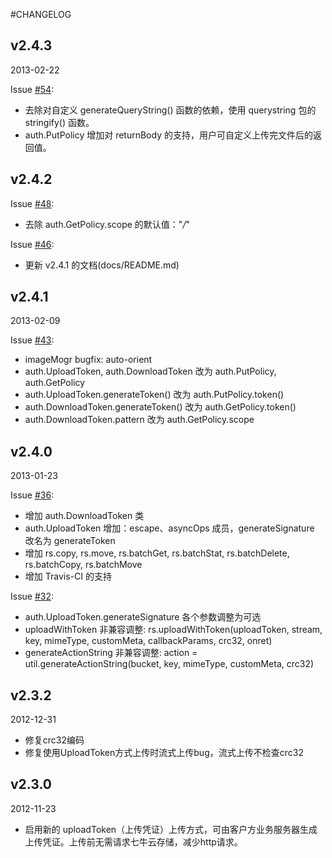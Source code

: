 #CHANGELOG

## v2.4.3

2013-02-22

Issue [#54](https://github.com/qiniu/nodejs-sdk/pull/54):

- 去除对自定义 generateQueryString() 函数的依赖，使用 querystring 包的 stringify() 函数。
- auth.PutPolicy 增加对 returnBody 的支持，用户可自定义上传完文件后的返回值。

## v2.4.2

Issue [#48](https://github.com/qiniu/nodejs-sdk/pull/48):

- 去除 auth.GetPolicy.scope 的默认值："*/*"

Issue [#46](https://github.com/qiniu/nodejs-sdk/pull/46):

- 更新 v2.4.1 的文档(docs/README.md)


## v2.4.1

2013-02-09

Issue [#43](https://github.com/qiniu/nodejs-sdk/pull/43):

- imageMogr bugfix: auto-orient
- auth.UploadToken, auth.DownloadToken 改为 auth.PutPolicy, auth.GetPolicy
- auth.UploadToken.generateToken() 改为 auth.PutPolicy.token()
- auth.DownloadToken.generateToken() 改为 auth.GetPolicy.token()
- auth.DownloadToken.pattern 改为 auth.GetPolicy.scope


## v2.4.0

2013-01-23

Issue [#36](https://github.com/qiniu/nodejs-sdk/pull/36):

- 增加 auth.DownloadToken 类
- auth.UploadToken 增加：escape、asyncOps 成员，generateSignature 改名为 generateToken
- 增加 rs.copy, rs.move, rs.batchGet, rs.batchStat, rs.batchDelete, rs.batchCopy, rs.batchMove
- 增加 Travis-CI 的支持

Issue [#32](https://github.com/qiniu/nodejs-sdk/pull/32):

- auth.UploadToken.generateSignature 各个参数调整为可选
- uploadWithToken 非兼容调整: rs.uploadWithToken(uploadToken, stream, key, mimeType, customMeta, callbackParams, crc32, onret)
- generateActionString 非兼容调整: action = util.generateActionString(bucket, key, mimeType, customMeta, crc32)


## v2.3.2

2012-12-31

- 修复crc32编码
- 修复使用UploadToken方式上传时流式上传bug，流式上传不检查crc32


## v2.3.0

2012-11-23

- 启用新的 uploadToken（上传凭证）上传方式，可由客户方业务服务器生成上传凭证。上传前无需请求七牛云存储，减少http请求。

